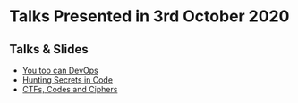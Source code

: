# Talks Presented in 3rd October 2020

## Talks & Slides

* [You too can DevOps]()
* [Hunting Secrets in Code]()
* [CTFs, Codes and Ciphers](https://docs.google.com/presentation/d/1UDxIV3OEg-pCKSu-Xz5XDzlIU_OIyMro83SN4VziOZI/edit#slide=id.p)

